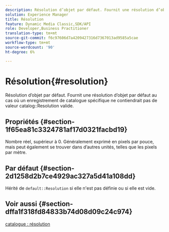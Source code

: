 ```yaml
---
description: Résolution d’objet par défaut. Fournit une résolution d’objet par défaut au cas où un enregistrement de catalogue spécifique ne contiendrait pas de valeur de résolution de catalogue valide.
solution: Experience Manager
title: Résolution
feature: Dynamic Media Classic,SDK/API
role: Developer,Business Practitioner
translation-type: tm+mt
source-git-commit: f6c97606d7a4209427316d7367013ad9585a5cae
workflow-type: tm+mt
source-wordcount: '90'
ht-degree: 6%

---
```



# Résolution{#resolution}

Résolution d’objet par défaut. Fournit une résolution d’objet par défaut au cas où un enregistrement de catalogue spécifique ne contiendrait pas de valeur catalog::Resolution valide.

## Propriétés {#section-1f65ea81c3324781af17d0321facbd19}

Nombre réel, supérieur à 0. Généralement exprimé en pixels par pouce, mais peut également se trouver dans d’autres unités, telles que les pixels par mètre.

## Par défaut {#section-2d1258d2b7ce4929ac327a5d41a108dd}

Hérité de `default::Resolution` si elle n&#39;est pas définie ou si elle est vide.

## Voir aussi {#section-dffa1f318fd84833b74d08d09c24c974}

[catalogue : résolution](../../../../../is-api/image-catalog/image-serving-api-ref/c-image-catalog-reference/c-image-svg-data-reference/c-image-data-reference/r-resolution-cat.md#reference-de489f5f36b64bd0831749546f8728e1)
